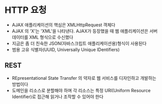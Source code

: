 # HTTP 요청

- AJAX 애플리케이션의 핵심은 XMLHttpRequest 객체다
- AJAX 의 'X'는 'XML'을 나타낸다. AJAX가 등장했을 때 웹 애플리케이션은 서버 데이터를 XML 형식으로 수신했다
- 지금은 좀 더 친숙한 JSON(자바스크립트 애플리케이션용)형식이 사용된다
- 범용 고유 식별자(UUID, Universally Unique IDentifiers)

## REST

- REpresentational State Transfer 의 약자로 웹 서비스를 디자인하고 개발하는 방법이다
- 도메인을 리소스로 분할해야 하며 각 리소스는 특정 URI(Uniform Resource Identifier)로 접근해 읽거나 조작할 수 있어야 한다
